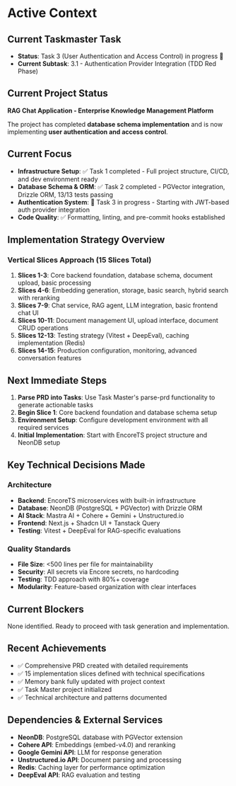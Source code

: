 # Active Context

## Current Taskmaster Task
- **Status**: Task 3 (User Authentication and Access Control) in progress 🔄
- **Current Subtask**: 3.1 - Authentication Provider Integration (TDD Red Phase)

## Current Project Status
**RAG Chat Application - Enterprise Knowledge Management Platform**

The project has completed **database schema implementation** and is now implementing **user authentication and access control**.

## Current Focus
- **Infrastructure Setup**: ✅ Task 1 completed - Full project structure, CI/CD, and dev environment ready
- **Database Schema & ORM**: ✅ Task 2 completed - PGVector integration, Drizzle ORM, 13/13 tests passing
- **Authentication System**: 🔄 Task 3 in progress - Starting with JWT-based auth provider integration
- **Code Quality**: ✅ Formatting, linting, and pre-commit hooks established

## Implementation Strategy Overview

### Vertical Slices Approach (15 Slices Total)
1. **Slices 1-3**: Core backend foundation, database schema, document upload, basic processing
2. **Slices 4-6**: Embedding generation, storage, basic search, hybrid search with reranking
3. **Slices 7-9**: Chat service, RAG agent, LLM integration, basic frontend chat UI
4. **Slices 10-11**: Document management UI, upload interface, document CRUD operations
5. **Slices 12-13**: Testing strategy (Vitest + DeepEval), caching implementation (Redis)
6. **Slices 14-15**: Production configuration, monitoring, advanced conversation features

## Next Immediate Steps
1. **Parse PRD into Tasks**: Use Task Master's parse-prd functionality to generate actionable tasks
2. **Begin Slice 1**: Core backend foundation and database schema setup
3. **Environment Setup**: Configure development environment with all required services
4. **Initial Implementation**: Start with EncoreTS project structure and NeonDB setup

## Key Technical Decisions Made

### Architecture
- **Backend**: EncoreTS microservices with built-in infrastructure
- **Database**: NeonDB (PostgreSQL + PGVector) with Drizzle ORM
- **AI Stack**: Mastra AI + Cohere + Gemini + Unstructured.io
- **Frontend**: Next.js + Shadcn UI + Tanstack Query
- **Testing**: Vitest + DeepEval for RAG-specific evaluations

### Quality Standards
- **File Size**: <500 lines per file for maintainability
- **Security**: All secrets via Encore secrets, no hardcoding
- **Testing**: TDD approach with 80%+ coverage
- **Modularity**: Feature-based organization with clear interfaces

## Current Blockers
None identified. Ready to proceed with task generation and implementation.

## Recent Achievements
- ✅ Comprehensive PRD created with detailed requirements
- ✅ 15 implementation slices defined with technical specifications
- ✅ Memory bank fully updated with project context
- ✅ Task Master project initialized
- ✅ Technical architecture and patterns documented

## Dependencies & External Services
- **NeonDB**: PostgreSQL database with PGVector extension
- **Cohere API**: Embeddings (embed-v4.0) and reranking
- **Google Gemini API**: LLM for response generation
- **Unstructured.io API**: Document parsing and processing
- **Redis**: Caching layer for performance optimization
- **DeepEval API**: RAG evaluation and testing
